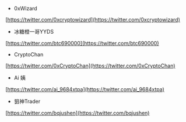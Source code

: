 
* 0xWizard

[https://twitter.com/0xcryptowizard](https://twitter.com/0xcryptowizard)

* 冰糖橙一哥YYDS

[https://twitter.com/btc690000](https://twitter.com/btc690000)

* CryptoChan

[https://twitter.com/0xCryptoChan](https://twitter.com/0xCryptoChan)

* Ai 姨

[https://twitter.com/ai_9684xtpa](https://twitter.com/ai_9684xtpa)

* 狙神Trader

[https://twitter.com/bqjushen](https://twitter.com/bqjushen)

